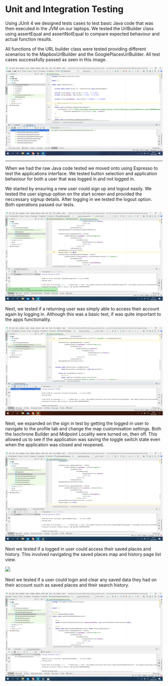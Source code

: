 # Unit and Integration Testing
Using JUnit 4 we designed tests cases to test basic Java code that was then executed in the JVM on our laptops. We tested the UrlBuilder class using assertEqual and assertNotEqual to compare expected behaviour and actual function results.

All functions of the URL builder class were tested providing different scenarios to the MapboxUrlBuilder and the GooglePlacesUrlBuilder. All test cases successfully passed as seen in this image.

![](images/UnitTests.png)

---
When we had the raw Java code tested we moved onto using Espresso to test the applications interface. We tested button selection and application behaviour for both a user that was logged in and not logged in.

We started  by ensuring a new user could sign up and logout easily. We tested the user signup option on the start screen and provided the neccessary signup details. After logging in we tested the logout option. Both operations passed our tests.

![](images/SignUpLogout.png)

Next, we tested if a returning user was simply able to access their account again by logging in.
Although this was a basic test, if was quite important to the apps functionality.

![](images/SignInTest.png)

Next, we expanded on the sign in test by getting the logged in user to navigate to the profile tab and change the map customisation settings. Both the Isochrone Builder and Midpoint Locality were turned on, then off. This allowed us to see if the application was saving the toggle switch state even when the application was closed and reopened.

![](images/LoginChangeSettings.png)

Next we tested if a logged in user could access their saved places and history. This involved navigating the saved places map and history page list view.

![](images/UserFavsandHistory.png)

Next we tested if a user could login and clear any saved data they had on their account such as saved places and their search history.

![](images/LoginClearData.png)